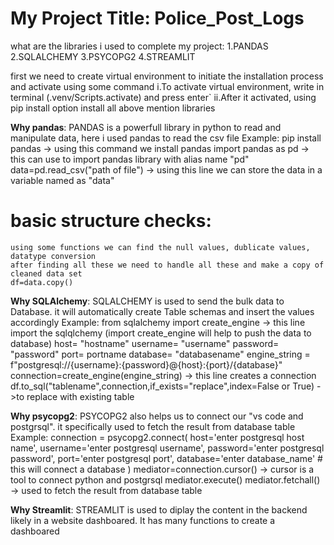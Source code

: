 # My Project Title: Police_Post_Logs
   
what are the libraries i used to complete my project:
      1.PANDAS 
      2.SQLALCHEMY 
      3.PSYCOPG2
      4.STREAMLIT

first we need to create virtual environment to initiate the installation process and activate using some command
    i.To activate virtual environment, write in terminal (.venv/Scripts.activate) and press enter`
    ii.After it activated, using pip install option install all above mention libraries

**Why pandas**: PANDAS is a powerfull library in python to read and manipulate data, here i used pandas to read the csv file
Example: 
    pip install pandas -> using this command we install pandas 
    import pandas as pd -> this can use to import pandas library with alias name "pd"
    data=pd.read_csv("path of file") -> using this line we can store the data in a variable named as "data"

# basic structure checks:
    using some functions we can find the null values, dublicate values, datatype conversion
    after finding all these we need to handle all these and make a copy of cleaned data set
    df=data.copy()

**Why SQLAlchemy**: SQLALCHEMY is used to send the bulk data to Database. it will automatically create Table schemas and insert the values accordingly
    Example:
              from sqlalchemy import create_engine -> this line import the sqlqlchemy
              (import create_engine will help to push the data to database)
              host= "hostname"
              username= "username"
              password= "password"
              port= portname
              database= "databasename"
              engine_string = f"postgresql://{username}:{password}@{host}:{port}/{database}"
              connection=create_engine(engine_string) -> this line creates a connection
              df.to_sql("tablename",connection,if_exists="replace",index=False or True) ->to replace with existing table

**Why psycopg2**: PSYCOPG2 also helps us to connect our "vs code and postgrsql". it specifically used to fetch the result from database table
    Example:
              connection = psycopg2.connect(
                  host='enter postgresql host name',
                  username='enter postgresql username',
                  password='enter postgresql password',
                  port='enter postgresql port',
                  database='enter database_name' # this will connect a database 
                  ) 
              mediator=connection.cursor() -> cursor is a tool to connect python and postgrsql 
              mediator.execute()
              mediator.fetchall() -> used to fetch the result from database table

**Why Streamlit**: STREAMLIT is used to diplay the content in the backend likely in a website dashboared. It has many functions to create a dashboared             
